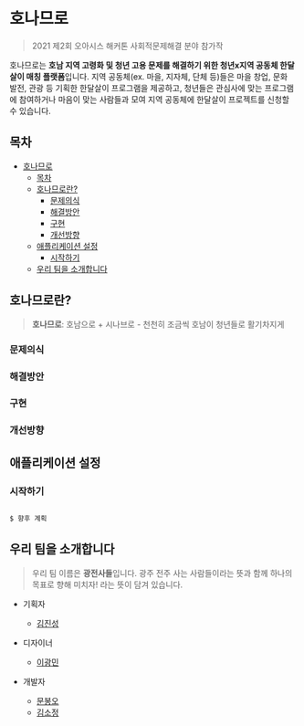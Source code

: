 # 호나므로

> 2021 제2회 오아시스 해커톤 사회적문제해결 분야 참가작

호나므로는 **호남 지역 고령화 및 청년 고용 문제를 해결하기 위한 청년x지역 공동체 한달살이 매칭 플랫폼**입니다. 지역 공동체(ex. 마을, 지자체, 단체 등)들은 마을 창업, 문화 발전, 관광 등 기획한 한달살이 프로그램을 제공하고, 청년들은 관심사에 맞는 프로그램에 참여하거나 마음이 맞는 사람들과 모여 지역 공동체에 한달살이 프로젝트를 신청할 수 있습니다.

## 목차

- [호나므로](#호나므로)
  - [목차](#목차)
  - [호나므로란?](#호나므로란)
    - [문제의식](#문제의식)
    - [해결방안](#해결방안)
    - [구현](#구현)
    - [개선방향](#개선방향)
  - [애플리케이션 설정](#애플리케이션-설정)
    - [시작하기](#시작하기)
  - [우리 팀을 소개합니다](#우리-팀을-소개합니다)

## 호나므로란?

> **호나므로**: 호남으로 + 시나브로 - 천천히 조금씩 호남이 청년들로 활기차지게

### 문제의식

### 해결방안

### 구현

### 개선방향

## 애플리케이션 설정

### 시작하기

```bash

$ 향후 계획

```

## 우리 팀을 소개합니다

> 우리 팀 이름은 **광전사들**입니다. 광주 전주 사는 사람들이라는 뜻과 함께 하나의 목표로 향해 미치자! 라는 뜻이 담겨 있습니다.

- 기획자
  - [김진성](jksm1903@gmail.com)

- 디자이너
  - [이광민](ekm9904@gmail.com)

- 개발자
  - [문봉오](https://github.com/bonomoon)
  - [김소정](https://github.com/SojeongKim-42)
